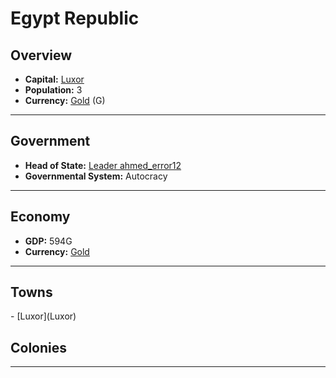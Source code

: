 # <!--NAME-->Egypt Republic<!--NAME-->

## Overview

- **Capital:** <!--CAPITAL_LINK-->[Luxor](Luxor)<!--CAPITAL_LINK-->
- **Population:** <!--POPULATION-->3<!--POPULATION-->
- **Currency:** <!--CURRENCY_LINK-->[Gold](Gold)<!--CURRENCY_LINK--> (<!--CURRENCY_ABV-->G<!--CURRENCY_ABV-->)

---

## Government

- **Head of State:** <!--LEADER_TITLE_LINK-->[Leader ahmed_error12](ahmed_error12)<!--LEADER_TITLE_LINK-->
- **Governmental System:** <!--GOVERNMENT-->Autocracy<!--GOVERNMENT-->

---

## Economy

- **GDP:** <!--GDP-->594G<!--GDP-->
- **Currency:** <!--CURRENCY_LINK-->[Gold](Gold)<!--CURRENCY_LINK-->

---

## Towns

<!--TOWNS-->- [Luxor](Luxor)<!--TOWNS-->

## Colonies

<!--COLONIES--><!--COLONIES-->

---